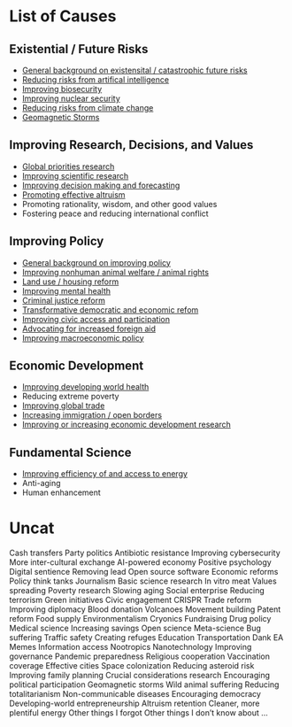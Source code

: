 <!-- TITLE: Priority Wiki -->
<!-- SUBTITLE: The Main Page -->

# List of Causes

## Existential / Future Risks

* [General background on existensital / catastrophic future risks](/future-risks-background)
* [Reducing risks from artifical intelligence](ai)
* [Improving biosecurity](/biosecurity)
* [Improving nuclear security](/nukes)
* [Reducing risks from climate change](/climate)
* [Geomagnetic Storms](/geomagnetic-storms)
 
 
 ## Improving Research, Decisions, and Values

* [Global priorities research](/priorities)
* [Improving scientific research](/science)
* [Improving decision making and forecasting](/decision-making)
* [Promoting effective altruism](/promoting-ea)
* Promoting rationality, wisdom, and other good values
* Fostering peace and reducing international conflict


## Improving Policy

* [General background on improving policy](/policy-background)
* [Improving nonhuman animal welfare / animal rights](/animals)
* [Land use / housing reform](/housing)
* [Improving mental health](/mental-health)
* [Criminal justice reform](/criminal-justice)
* [Transformative democratic and economic refom](/transformative-reform)
* [Improving civic access and participation](/civic-access)
* [Advocating for increased foreign aid](/advocating-for-aid)
* [Improving macroeconomic policy](/macroeconomics)


## Economic Development

* [Improving developing world health](/developing-world-health)
* Reducing extreme poverty
* [Improving global trade](/global-trade)
* [Increasing immigration / open borders](/immigration)
* [Improving or increasing economic development research](/development-research)


## Fundamental Science

* [Improving efficiency of and access to energy](/energy)
* Anti-aging
* Human enhancement


# Uncat
Cash transfers
Party politics
Antibiotic resistance
Improving cybersecurity
More inter-cultural exchange
AI-powered economy
Positive psychology
Digital sentience
Removing lead
Open source software
Economic reforms
Policy think tanks
Journalism
Basic science research
In vitro meat
Values spreading
Poverty research
Slowing aging
Social enterprise
Reducing terrorism
Green initiatives
Civic engagement
CRISPR
Trade reform
Improving diplomacy
Blood donation
Volcanoes
Movement building
Patent reform
Food supply
Environmentalism
Cryonics
Fundraising
Drug policy
Medical science
Increasing savings
Open science
Meta-science
Bug suffering
Traffic safety
Creating refuges
Education
Transportation
Dank EA Memes
Information access
Nootropics
Nanotechnology
Improving governance
Pandemic preparedness
Religious cooperation
Vaccination coverage
Effective cities
Space colonization
Reducing asteroid risk
Improving family planning
Crucial considerations research
Encouraging political participation
Geomagnetic storms
Wild animal suffering
Reducing totalitarianism
Non-communicable diseases
Encouraging democracy
Developing-world entrepreneurship
Altruism retention
Cleaner, more plentiful energy
Other things I forgot
Other things I don’t know about
...
